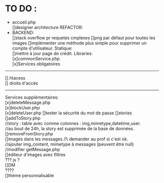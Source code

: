 TO DO :  
=======  
* accueil.php  
[]designer architecture
REFACTOR:  
* BACKEND:  
[]stack overflow pr requetes cmplexes
[]png par défaut pour toutes les images
[]implémenter une méthode plus simple pour supprimer un compte d'utilisateur.
Statique:  
[]mettre à jour page de crédit.
Libraries:  
[x]commonService.php  
[x]Services obligatoires  
****************************
[].htacess  
[] droits d'accès  
****************************
Services supplémentaires:  
[x]deleteMessage.php  
[x]blockUser.php  
[x]deleteUser.php
[]tester la sécurité du mot de passe
[]stories  
  []addToStory.php  
  //story : table avec comme colonnes : img,mimetype,datetime,user.  
  //au bout de 24h, la story est supprimée de la base de données.  
  []removeFromStory.php  
[]images dans les messages /!\ demander au prof si c'est ok.  
  //ajouter img_content, mimetype à messages (peuvent être null)  
  //modifier getMessage.php  
[]éditeur d'images avec filtres  
  ??? js ?  
[]DM  
  ????  
[]thème personnalisable  
